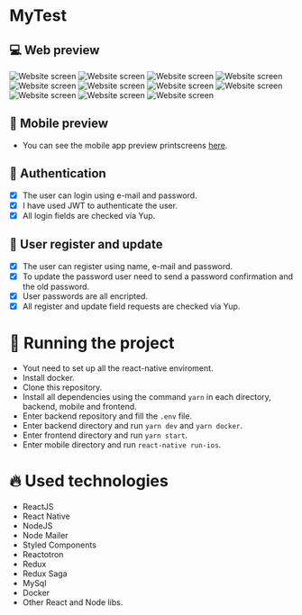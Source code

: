 # MyTest

## :computer: Web preview

![Website screen](images/main.png)
![Website screen](images/cadastro.png)
![Website screen](images/confirmarcadastro.png)
![Website screen](images/contaativada.png)
![Website screen](images/login.png)
![Website screen](images/perfil.png)
![Website screen](images/editarperfil.png)
![Website screen](images/perfil.png)
![Website screen](images/erroativacao.png)
![Website screen](images/falhaautenticacao.png)
![Website screen](images/falhanocadastro.png)

## :iphone: Mobile preview

- You can see the mobile app preview printscreens [here](https://github.com/steniafelix/MyTestMobile/blob/master/README.md).

## :key: Authentication

- [x] The user can login using e-mail and password.
- [x] I have used JWT to authenticate the user.
- [x] All login fields are checked via Yup.

## :man: User register and update

- [x] The user can register using name, e-mail and password.
- [x] To update the password user need to send a password confirmation and the old password.
- [x] User passwords are all encripted.
- [x] All register and update field requests are checked via Yup.

# :wrench: Running the project

- Yout need to set up all the react-native enviroment.
- Install docker.
- Clone this repository.
- Install all dependencies using the command `yarn` in each directory, backend, mobile and frontend.
- Enter backend repository and fill the `.env` file.
- Enter backend directory and run `yarn dev` and `yarn docker`.
- Enter frontend directory and run `yarn start`.
- Enter mobile directory and run `react-native run-ios`.

# :fire: Used technologies

- ReactJS
- React Native
- NodeJS
- Node Mailer
- Styled Components
- Reactotron
- Redux
- Redux Saga
- MySql
- Docker
- Other React and Node libs.
